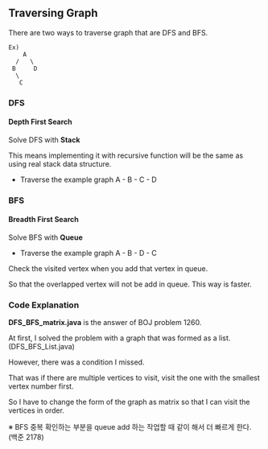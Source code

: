 ## Traversing Graph

There are two ways to traverse graph that are DFS and BFS.

```
Ex)
    A
  /   \
 B     D
  \ 
   C
```
### DFS
#### Depth First Search

Solve DFS with **Stack**

This means implementing it with recursive function will be the same as using real stack data structure.

- Traverse the example graph
    A - B - C - D

### BFS
#### Breadth First Search

Solve BFS with **Queue**

- Traverse the example graph
    A - B - D - C

Check the visited vertex when you add that vertex in queue.

So that the overlapped vertex will not be add in queue. This way is faster.

### Code Explanation
**DFS_BFS_matrix.java** is the answer of BOJ problem 1260.

At first, I solved the problem with a graph that was formed as a list.(DFS_BFS_List.java)

However, there was a condition I missed.

That was if there are multiple vertices to visit, visit the one with the smallest vertex number first.

So I have to change the form of the graph as matrix so that I can visit the vertices in order.

※ BFS 중복 확인하는 부분을 queue add 하는 작업할 때 같이 해서 더 빠르게 한다. (백준 2178)
